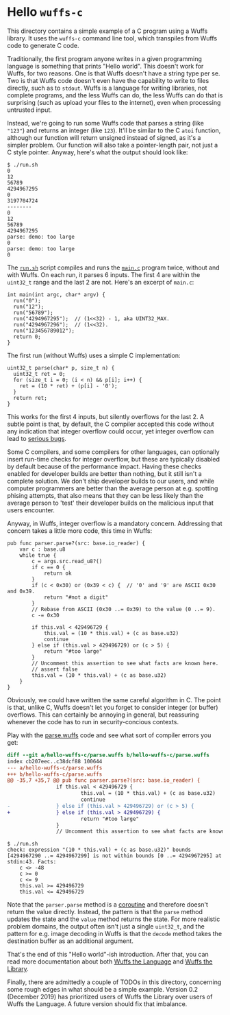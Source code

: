 # Hello `wuffs-c`

This directory contains a simple example of a C program using a Wuffs library.
It uses the `wuffs-c` command line tool, which transpiles from Wuffs code to
generate C code.

Traditionally, the first program anyone writes in a given programming language
is something that prints "Hello world". This doesn't work for Wuffs, for two
reasons. One is that Wuffs doesn't have a string type per se. Two is that Wuffs
code doesn't even have the capability to write to files directly, such as to
`stdout`. Wuffs is a language for writing libraries, not complete programs, and
the less Wuffs can do, the less Wuffs can do that is surprising (such as upload
your files to the internet), even when processing untrusted input.

Instead, we're going to run some Wuffs code that parses a string (like `"123"`)
and returns an integer (like `123`). It'll be similar to the C `atoi` function,
although our function will return unsigned instead of signed, as it's a simpler
problem. Our function will also take a pointer-length pair, not just a C style
pointer. Anyway, here's what the output should look like:

```
$ ./run.sh
0
12
56789
4294967295
0
3197704724
--------
0
12
56789
4294967295
parse: demo: too large
0
parse: demo: too large
0
```

The [`run.sh`](/hello-wuffs-c/run.sh) script compiles and runs the
[`main.c`](/hello-wuffs-c/main.c) program twice, without and with Wuffs. On
each run, it parses 6 inputs. The first 4 are within the `uint32_t` range and
the last 2 are not. Here's an excerpt of `main.c`:

```
int main(int argc, char* argv) {
  run("0");
  run("12");
  run("56789");
  run("4294967295");  // (1<<32) - 1, aka UINT32_MAX.
  run("4294967296");  // (1<<32).
  run("123456789012");
  return 0;
}
```

The first run (without Wuffs) uses a simple C implementation:

```
uint32_t parse(char* p, size_t n) {
  uint32_t ret = 0;
  for (size_t i = 0; (i < n) && p[i]; i++) {
    ret = (10 * ret) + (p[i] - '0');
  }
  return ret;
}
```

This works for the first 4 inputs, but silently overflows for the last 2. A
subtle point is that, by default, the C compiler accepted this code without any
indication that integer overflow could occur, yet integer overflow can lead to
[serious bugs](https://en.wikipedia.org/wiki/Stagefright_%28bug%29).

Some C compilers, and some compilers for other languages, can optionally insert
run-time checks for integer overflow, but these are typically disabled by
default because of the performance impact. Having these checks enabled for
developer builds are better than nothing, but it still isn't a complete
solution. We don't ship developer builds to our users, and while computer
programmers are better than the average person at e.g. spotting phising
attempts, that also means that they can be less likely than the average person
to 'test' their developer builds on the malicious input that users encounter.

Anyway, in Wuffs, integer overflow is a mandatory concern. Addressing that
concern takes a little more code, this time in Wuffs:

```
pub func parser.parse?(src: base.io_reader) {
    var c : base.u8
    while true {
        c = args.src.read_u8?()
        if c == 0 {
            return ok
        }
        if (c < 0x30) or (0x39 < c) {  // '0' and '9' are ASCII 0x30 and 0x39.
            return "#not a digit"
        }
        // Rebase from ASCII (0x30 ..= 0x39) to the value (0 ..= 9).
        c -= 0x30

        if this.val < 429496729 {
            this.val = (10 * this.val) + (c as base.u32)
            continue
        } else if (this.val > 429496729) or (c > 5) {
            return "#too large"
        }
        // Uncomment this assertion to see what facts are known here.
        // assert false
        this.val = (10 * this.val) + (c as base.u32)
    }
}
```

Obviously, we could have written the same careful algorithm in C. The point is
that, unlike C, Wuffs doesn't let you forget to consider integer (or buffer)
overflows. This can certainly be annoying in general, but reassuring whenever
the code has to run in security-concious contexts.

Play with the [parse.wuffs](/hello-wuffs-c/parse.wuffs) code and see what sort
of compiler errors you get:

```diff
diff --git a/hello-wuffs-c/parse.wuffs b/hello-wuffs-c/parse.wuffs
index cb207eec..c38dcf88 100644
--- a/hello-wuffs-c/parse.wuffs
+++ b/hello-wuffs-c/parse.wuffs
@@ -35,7 +35,7 @@ pub func parser.parse?(src: base.io_reader) {
                if this.val < 429496729 {
                        this.val = (10 * this.val) + (c as base.u32)
                        continue
-               } else if (this.val > 429496729) or (c > 5) {
+               } else if (this.val > 429496729) {
                        return "#too large"
                }
                // Uncomment this assertion to see what facts are known here.
```

```
$ ./run.sh
check: expression "(10 * this.val) + (c as base.u32)" bounds [4294967290 ..= 4294967299] is not within bounds [0 ..= 4294967295] at stdin:43. Facts:
    c <> -48
    c >= 0
    c <= 9
    this.val >= 429496729
    this.val <= 429496729
```

Note that the `parser.parse` method is a [coroutine](/doc/note/coroutines.md)
and therefore doesn't return the value directly. Instead, the pattern is that
the `parse` method updates the state and the `value` method returns the state.
For more realistic problem domains, the output often isn't just a single
`uint32_t`, and the pattern for e.g. image decoding in Wuffs is that the
`decode` method takes the destination buffer as an additional argument.

That's the end of this "Hello world"-ish introduction. After that, you can read
more documentation about both [Wuffs the Language](/doc/wuffs-the-language.md)
and [Wuffs the Library](/doc/wuffs-the-library.md).

Finally, there are admittedly a couple of TODOs in this directory, concerning
some rough edges in what should be a simple example. Version 0.2 (December
2019) has prioritized users of Wuffs the Library over users of Wuffs the
Language. A future version should fix that imbalance.
